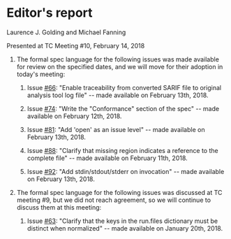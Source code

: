 # Editor's report

Laurence J. Golding and Michael Fanning

Presented at TC Meeting #10, February 14, 2018
     
1. The formal spec language for the following issues was made available for review on the specified dates, and we will move for their adoption in today's meeting:

    1. Issue [#66](https://github.com/oasis-tcs/sarif-spec/issues/66): "Enable traceability from converted SARIF file to original analysis tool log file" -- made available on February 13th, 2018.

    2. Issue [#74](https://github.com/oasis-tcs/sarif-spec/issues/74): "Write the "Conformance" section of the spec" -- made available on February 12th, 2018.

    3. Issue [#81](https://github.com/oasis-tcs/sarif-spec/issues/81): "Add 'open' as an issue level" -- made available on February 13th, 2018.

    4. Issue [#88](https://github.com/oasis-tcs/sarif-spec/issues/88): "Clarify that missing region indicates a reference to the complete file" -- made available on February 11th, 2018.

    5. Issue [#92](https://github.com/oasis-tcs/sarif-spec/issues/92): "Add stdin/stdout/stderr on invocation" -- made available on February 13th, 2018.

2. The formal spec language for the following issues was discussed at TC meeting #9, but we did not reach agreement, so we will continue to discuss them at this meeting:

    1. Issue [#63](https://github.com/oasis-tcs/sarif-spec/issues/63): "Clarify that the keys in the run.files dictionary must be distinct when normalized" -- made available on January 20th, 2018.


